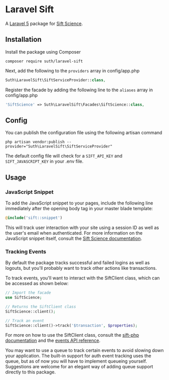 # Laravel Sift

A [Laravel 5](https://laravel.com/) package for [Sift Science](https://siftscience.com/).

## Installation

Install the package using Composer
```
composer require suth/laravel-sift
```

Next, add the following to the `providers` array in config/app.php
```php
Suth\LaravelSift\SiftServiceProvider::class,
```

Register the facade by adding the following line to the `aliases` array in config/app.php
```php
'SiftScience' => Suth\LaravelSift\Facades\SiftScience::class,
```

## Config

You can publish the configuration file using the following artisan command
```
php artisan vendor:publish --provider="Suth\LaravelSift\SiftServiceProvider"
```

The default config file will check for a `SIFT_API_KEY` and `SIFT_JAVASCRIPT_KEY` in your .env file.

## Usage

### JavaScript Snippet
To add the JavaScript snippet to your pages, include the following line immediately after the opening body tag in your master blade template:

```php
@include('sift::snippet')
```

This will track user interaction with your site using a session ID as well as the user's email when authenticated. For more information on the JavaScript snippet itself, consult the [Sift Science documentation](https://siftscience.com/developers/docs/javascript/javascript-api).

### Tracking Events
By default the package tracks successful and failed logins as well as logouts, but you'll probably want to track other actions like transactions.

To track events, you'll want to interact with the SiftClient class, which can be accessed as shown below:
```php
// Import the facade
use SiftScience;

// Returns the SiftClient class
SiftScience::client();

// Track an event
SiftScience::client()->track('$transaction', $properties);
```

For more on how to use the SiftClient class, consult the [sift-php documentation](https://github.com/SiftScience/sift-php) and the [events API reference](https://siftscience.com/developers/docs/php/events-api/overview).

You may want to use a queue to track certain events to avoid slowing down your application. The built-in support for auth event tracking uses the queue, but as of now you will have to implement queueing yourself. Suggestions are welcome for an elegant way of adding queue support directly to this package.
